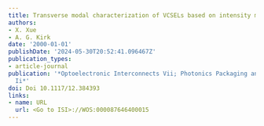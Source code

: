 ```yaml
---
title: Transverse modal characterization of VCSELs based on intensity measurement
authors:
- X. Xue
- A. G. Kirk
date: '2000-01-01'
publishDate: '2024-05-30T20:52:41.096467Z'
publication_types:
- article-journal
publication: '*Optoelectronic Interconnects Vii; Photonics Packaging and Integration
  Ii*'
doi: Doi 10.1117/12.384393
links:
- name: URL
  url: <Go to ISI>://WOS:000087646400015
---
```

